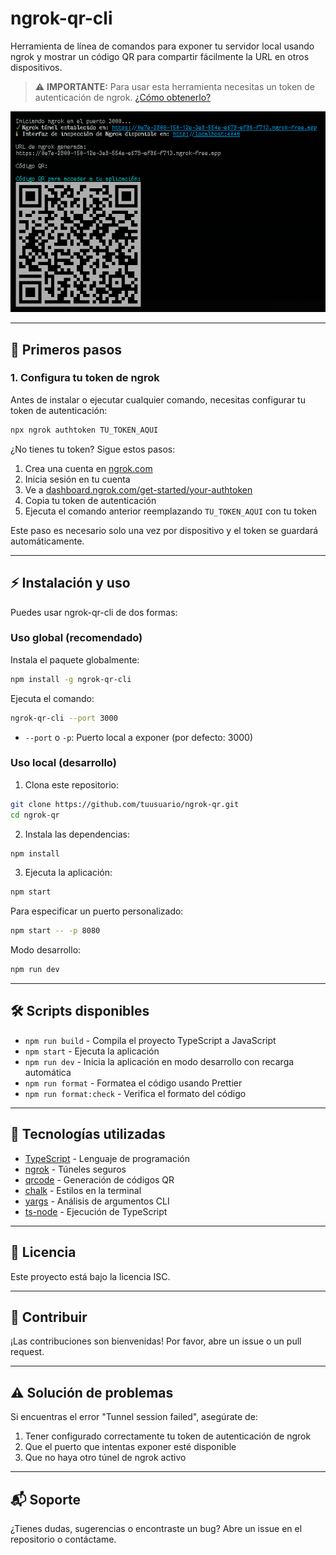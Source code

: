# ngrok-qr-cli

Herramienta de línea de comandos para exponer tu servidor local usando ngrok y mostrar un código QR para compartir fácilmente la URL en otros dispositivos.

> ⚠️ **IMPORTANTE:** Para usar esta herramienta necesitas un token de autenticación de ngrok. [¿Cómo obtenerlo?](#configura-tu-token-de-ngrok)

![Demo de ngrok-qr](./ngrok_qr.png)

---

## 🚀 Primeros pasos

### 1. Configura tu token de ngrok

Antes de instalar o ejecutar cualquier comando, necesitas configurar tu token de autenticación:

```bash
npx ngrok authtoken TU_TOKEN_AQUI
```

¿No tienes tu token? Sigue estos pasos:

1. Crea una cuenta en [ngrok.com](https://ngrok.com)
2. Inicia sesión en tu cuenta
3. Ve a [dashboard.ngrok.com/get-started/your-authtoken](https://dashboard.ngrok.com/get-started/your-authtoken)
4. Copia tu token de autenticación
5. Ejecuta el comando anterior reemplazando `TU_TOKEN_AQUI` con tu token

Este paso es necesario solo una vez por dispositivo y el token se guardará automáticamente.

---

## ⚡ Instalación y uso

Puedes usar ngrok-qr-cli de dos formas:

### Uso global (recomendado)

Instala el paquete globalmente:

```bash
npm install -g ngrok-qr-cli
```

Ejecuta el comando:

```bash
ngrok-qr-cli --port 3000
```

- `--port` o `-p`: Puerto local a exponer (por defecto: 3000)

### Uso local (desarrollo)

1. Clona este repositorio:

```bash
git clone https://github.com/tuusuario/ngrok-qr.git
cd ngrok-qr
```

2. Instala las dependencias:

```bash
npm install
```

3. Ejecuta la aplicación:

```bash
npm start
```

Para especificar un puerto personalizado:

```bash
npm start -- -p 8080
```

Modo desarrollo:

```bash
npm run dev
```

---

## 🛠️ Scripts disponibles

- `npm run build` - Compila el proyecto TypeScript a JavaScript
- `npm start` - Ejecuta la aplicación
- `npm run dev` - Inicia la aplicación en modo desarrollo con recarga automática
- `npm run format` - Formatea el código usando Prettier
- `npm run format:check` - Verifica el formato del código

---

## 🔧 Tecnologías utilizadas

- [TypeScript](https://www.typescriptlang.org/) - Lenguaje de programación
- [ngrok](https://ngrok.com/) - Túneles seguros
- [qrcode](https://www.npmjs.com/package/qrcode) - Generación de códigos QR
- [chalk](https://www.npmjs.com/package/chalk) - Estilos en la terminal
- [yargs](https://www.npmjs.com/package/yargs) - Análisis de argumentos CLI
- [ts-node](https://www.npmjs.com/package/ts-node) - Ejecución de TypeScript

---

## 📝 Licencia

Este proyecto está bajo la licencia ISC.

---

## 🤝 Contribuir

¡Las contribuciones son bienvenidas! Por favor, abre un issue o un pull request.

---

## ⚠️ Solución de problemas

Si encuentras el error "Tunnel session failed", asegúrate de:

1. Tener configurado correctamente tu token de autenticación de ngrok
2. Que el puerto que intentas exponer esté disponible
3. Que no haya otro túnel de ngrok activo

---

## 📬 Soporte

¿Tienes dudas, sugerencias o encontraste un bug? Abre un issue en el repositorio o contáctame.

